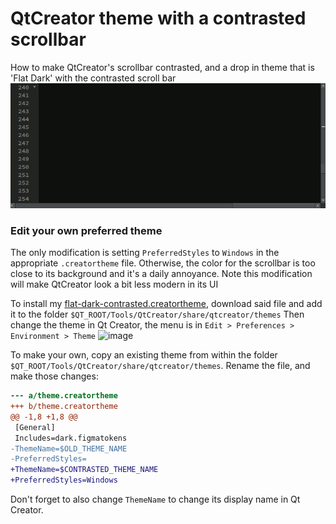 # QtCreator theme with a contrasted scrollbar
How to make QtCreator's scrollbar contrasted, and a drop in theme that is 'Flat Dark' with the contrasted scroll bar
![image](https://raw.githubusercontent.com/Kidev/QtCreator-scrollbar-contrasted-theme/refs/heads/main/scrollbar-contrasted.gif)

### Edit your own preferred theme
The only modification is setting `PreferredStyles` to `Windows` in the appropriate `.creatortheme` file. Otherwise, the color for the scrollbar is too close to its background and it's a daily annoyance. Note this modification will make QtCreator look a bit less modern in its UI

To install my [flat-dark-contrasted.creatortheme](https://raw.githubusercontent.com/Kidev/QtCreator-scrollbar-contrasted-theme/refs/heads/main/flat-dark-contrasted.creatortheme), download said file and add it to the folder `$QT_ROOT/Tools/QtCreator/share/qtcreator/themes`
Then change the theme in Qt Creator, the menu is in `Edit > Preferences > Environment > Theme`
![image](https://github.com/user-attachments/assets/b52b62f4-c7aa-404a-a945-ef5d186a8289)

To make your own, copy an existing theme from within the folder `$QT_ROOT/Tools/QtCreator/share/qtcreator/themes`.
Rename the file, and make those changes:
```diff
--- a/theme.creatortheme
+++ b/theme.creatortheme
@@ -1,8 +1,8 @@
 [General]
 Includes=dark.figmatokens
-ThemeName=$OLD_THEME_NAME
-PreferredStyles=
+ThemeName=$CONTRASTED_THEME_NAME
+PreferredStyles=Windows
```
Don't forget to also change `ThemeName` to change its display name in Qt Creator.
